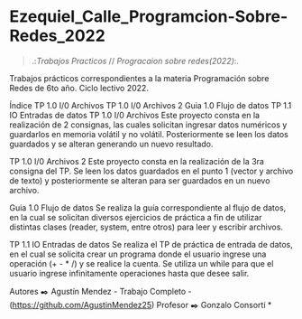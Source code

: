 # Ezequiel_Calle_Programcion-Sobre-Redes_2022

>   .:_Trabajos Practicos_ // _Progracaion sobre redes(2022)_:.

Trabajos prácticos correspondientes a la materia Programación sobre Redes de 6to año. Ciclo lectivo 2022.

Índice
TP 1.0 I/0 Archivos
TP 1.0 I/0 Archivos 2
Guia 1.0 Flujo de datos
TP 1.1 IO Entradas de datos
TP 1.0 I/0 Archivos
Este proyecto consta en la realización de 2 consignas, las cuales solicitan ingresar datos numéricos y guardarlos en memoria volátil y no volátil. Posteriormente se leen los datos guardados y se alteran generando un nuevo resultado.

TP 1.0 I/0 Archivos 2
Este proyecto consta en la realización de la 3ra consigna del TP. Se leen los datos guardados en el punto 1 (vector y archivo de texto) y posteriormente se alteran para ser guardados en un nuevo archivo.

Guia 1.0 Flujo de datos
Se realiza la guía correspondiente al flujo de datos, en la cual se solicitan diversos ejercicios de práctica a fin de utilizar distintas clases (reader, system, entre otros) para leer y escribir archivos.

TP 1.1 IO Entradas de datos
Se realiza el TP de práctica de entrada de datos, en el cual se solicita crear un programa donde el usuario ingrese una operación (+ - * /) y se realice la cuenta. Se utiliza un while para que el usuario ingrese infinitamente operaciones hasta que desee salir.

Autores ✒️
Agustín Mendez - Trabajo Completo - (https://github.com/AgustinMendez25)
Profesor ✒️
Gonzalo Consorti *
